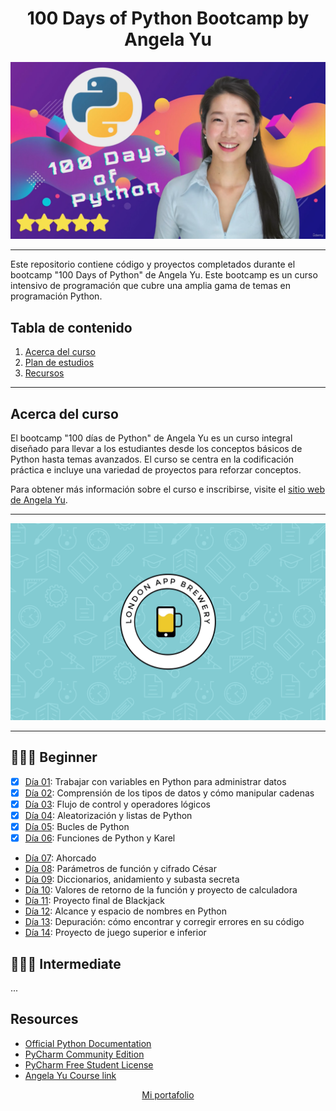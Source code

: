 <div align="center">
<h1> 100 Days of Python Bootcamp by Angela Yu</h1>
</div>

![Course Logo](logo.png)

---
Este repositorio contiene código y proyectos completados durante el bootcamp "100 Days of Python" de Angela Yu. Este
bootcamp es un curso intensivo de programación que cubre una amplia gama de temas en programación Python.

## Tabla de contenido

1. [Acerca del curso](#about-the-course)
2. [Plan de estudios](#-beginner)
3. [Recursos](#resources)

---

## Acerca del curso

El bootcamp "100 días de Python" de Angela Yu es un curso integral diseñado para llevar a los estudiantes desde los conceptos básicos de Python hasta temas avanzados. El curso se centra en la codificación práctica e incluye una variedad de proyectos para reforzar conceptos.

Para obtener más información sobre el curso e inscribirse, visite el [sitio web de Angela Yu](https://www.appbrewery.co/).

---

![wallpaper](wallpaper.png)

---
## 👨🏻‍🎓 Beginner

- [x] [Día 01](día-01): Trabajar con variables en Python para administrar datos
- [x] [Día 02](día-02): Comprensión de los tipos de datos y cómo manipular cadenas
- [x] [Día 03](día-03): Flujo de control y operadores lógicos
- [x] [Día 04](día-04): Aleatorización y listas de Python
- [x] [Día 05](día-05): Bucles de Python
- [x] [Día 06](día-06): Funciones de Python y Karel
- [Día 07](día-07): Ahorcado
- [Día 08](día-08): Parámetros de función y cifrado César
- [Día 09](día-09): Diccionarios, anidamiento y subasta secreta
- [Día 10](día-10): Valores de retorno de la función y proyecto de calculadora
- [Día 11](día-11): Proyecto final de Blackjack
- [Día 12](día-12): Alcance y espacio de nombres en Python
- [Día 13](día-13): Depuración: cómo encontrar y corregir errores en su código
- [Día 14](día-14): Proyecto de juego superior e inferior

## 🏋🏻‍♂️ Intermediate
...



## Resources

* [Official Python Documentation](https://docs.python.org/3/)
* [PyCharm Community Edition](https://jb.gg/getPyCharm)
* [PyCharm Free Student License](https://jb.gg/GetStudentLicense)
* [Angela Yu Course link](https://www.udemy.com/course/100-days-of-code/)


<p align="center"><a href="https://www.buymeacoffee.com/ranitmanik" target="_blank">Mi portafolio</a>